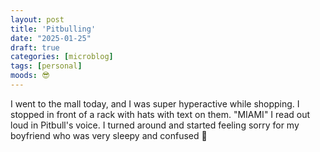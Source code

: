 ```yaml
---
layout: post
title: 'Pitbulling'
date: "2025-01-25"
draft: true
categories: [microblog]
tags: [personal] 
moods: 😎
---
```

I went to the mall today, and I was super hyperactive while shopping. I stopped in front of a rack with hats with text on them. "MIAMI" I read out loud in Pitbull's voice. I turned around and started feeling sorry for my boyfriend who was very sleepy and confused 🤣
